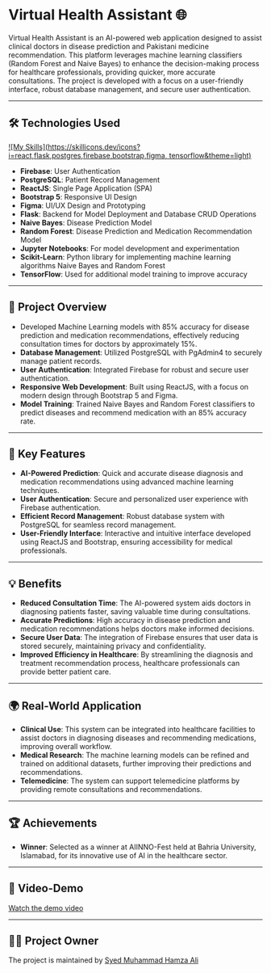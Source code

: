 # Virtual Health Assistant 🌐

Virtual Health Assistant is an AI-powered web application designed to assist clinical doctors in disease prediction and Pakistani medicine recommendation. This platform leverages machine learning classifiers (Random Forest and Naive Bayes) to enhance the decision-making process for healthcare professionals, providing quicker, more accurate consultations. The project is developed with a focus on a user-friendly interface, robust database management, and secure user authentication.

---

## 🛠️ Technologies Used

[![My Skills](https://skillicons.dev/icons?i=react,flask,postgres,firebase,bootstrap,figma, tensorflow&theme=light)](https://skillicons.dev)

- **Firebase**: User Authentication
- **PostgreSQL**: Patient Record Management
- **ReactJS**: Single Page Application (SPA)
- **Bootstrap 5**: Responsive UI Design
- **Figma**: UI/UX Design and Prototyping
- **Flask**: Backend for Model Deployment and Database CRUD Operations
- **Naive Bayes**: Disease Prediction Model
- **Random Forest**: Disease Prediction and Medication Recommendation Model
- **Jupyter Notebooks**: For model development and experimentation
- **Scikit-Learn**: Python library for implementing machine learning algorithms Naive Bayes and Random Forest
- **TensorFlow**: Used for additional model training to improve accuracy

---

## 🚀 Project Overview

- Developed Machine Learning models with 85% accuracy for disease prediction and medication recommendations, effectively reducing consultation times for doctors by approximately 15%.
- **Database Management**: Utilized PostgreSQL with PgAdmin4 to securely manage patient records.
- **User Authentication**: Integrated Firebase for robust and secure user authentication.
- **Responsive Web Development**: Built using ReactJS, with a focus on modern design through Bootstrap 5 and Figma.
- **Model Training**: Trained Naive Bayes and Random Forest classifiers to predict diseases and recommend medication with an 85% accuracy rate.

---

## 🔑 Key Features

- **AI-Powered Prediction**: Quick and accurate disease diagnosis and medication recommendations using advanced machine learning techniques.
- **User Authentication**: Secure and personalized user experience with Firebase authentication.
- **Efficient Record Management**: Robust database system with PostgreSQL for seamless record management.
- **User-Friendly Interface**: Interactive and intuitive interface developed using ReactJS and Bootstrap, ensuring accessibility for medical professionals.

---

## 💡 Benefits

- **Reduced Consultation Time**: The AI-powered system aids doctors in diagnosing patients faster, saving valuable time during consultations.
- **Accurate Predictions**: High accuracy in disease prediction and medication recommendations helps doctors make informed decisions.
- **Secure User Data**: The integration of Firebase ensures that user data is stored securely, maintaining privacy and confidentiality.
- **Improved Efficiency in Healthcare**: By streamlining the diagnosis and treatment recommendation process, healthcare professionals can provide better patient care.

---

## 🌍 Real-World Application

- **Clinical Use**: This system can be integrated into healthcare facilities to assist doctors in diagnosing diseases and recommending medications, improving overall workflow.
- **Medical Research**: The machine learning models can be refined and trained on additional datasets, further improving their predictions and recommendations.
- **Telemedicine**: The system can support telemedicine platforms by providing remote consultations and recommendations.

---

## 🏆 Achievements

- **Winner**: Selected as a winner at AIINNO-Fest held at Bahria University, Islamabad, for its innovative use of AI in the healthcare sector.

---

## 🎥 Video-Demo

[Watch the demo video](https://www.youtube.com/watch?v=rG3fxdd066c&t=19s)

---

## 👨‍💻 Project Owner

The project is maintained by [Syed Muhammad Hamza Ali](https://github.com/SyedMuhammadHamzaAli)

